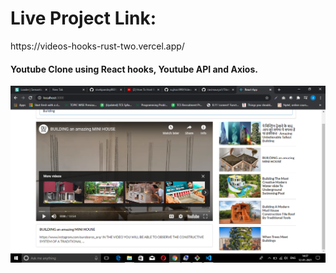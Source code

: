 <h1>Live Project Link:</h1>
https://videos-hooks-rust-two.vercel.app/

<h4>Youtube Clone using React hooks, Youtube API and Axios.</h4>


<img src="https://github.com/sujitoic999/Video/blob/master/public/Screenshot%20(743).png"/>
